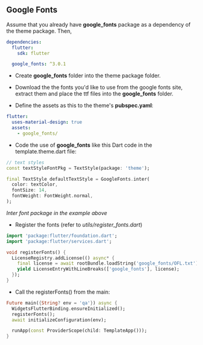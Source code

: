 ## Google Fonts

Assume that you already have **google_fonts** package as a dependency of the theme package. Then,

```yaml
dependencies:
  flutter:
    sdk: flutter

  google_fonts: ^3.0.1
```

- Create **google_fonts** folder into the theme package folder.

- Download the the fonts you'd like to use from the google fonts site, extract them and place the ttf files into the **google_fonts** folder.
- Define the assets as this to the theme's **pubspec.yaml**:

```yaml
flutter:
  uses-material-design: true
  assets:
    - google_fonts/
```

- Code the use of **google_fonts** like this Dart code in the template.theme.dart file:
  
```dart
// text styles
const textStyleFontPkg = TextStyle(package: 'theme');

final TextStyle defaultTextStyle = GoogleFonts.inter(
  color: textColor,
  fontSize: 14,
  fontWeight: FontWeight.normal,
);
```
*Inter font package in the example above*

- Register the fonts (refer to *utils/register_fonts.dart*)

```dart
import 'package:flutter/foundation.dart';
import 'package:flutter/services.dart';

void registerFonts() {
  LicenseRegistry.addLicense(() async* {
    final license = await rootBundle.loadString('google_fonts/OFL.txt');
    yield LicenseEntryWithLineBreaks(['google_fonts'], license);
  });
}
```

- Call the registerFonts() from the main:
  
```dart
Future main({String? env = 'qa'}) async {
  WidgetsFlutterBinding.ensureInitialized();
  registerFonts();
  await initializeConfiguration(env);

  runApp(const ProviderScope(child: TemplateApp()));
}
```
